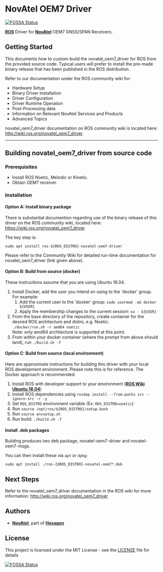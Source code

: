 # NovAtel OEM7 Driver
[![FOSSA Status](https://app.fossa.com/api/projects/git%2Bgithub.com%2Ftgedicke%2Fnovatel_oem7_driver.svg?type=shield)](https://app.fossa.com/projects/git%2Bgithub.com%2Ftgedicke%2Fnovatel_oem7_driver?ref=badge_shield)

[**ROS**](https://www.ros.org) Driver for [**NovAtel**](https://www.novatel.com) OEM7 GNSS/SPAN Receivers.  

## Getting Started
This documents how to custom-build the novatel_oem7_driver for ROS from the provided source code. Typical users will prefer to 
install the pre-made binary release that has been published in the ROS distribution.

Refer to our documentation under the ROS community wiki for:
 * Hardware Setup
 * Binary Driver Installation
 * Driver Configuration
 * Driver Runtime Operation
 * Post-Processing data
 * Information on Relevant NovAtel Services and Products
 * Advanced Topics

novatel_oem7_driver documentation on ROS community wiki is located here:
http://wiki.ros.org/novatel_oem7_driver

<HR>

## Building novatel_oem7_driver from source code
### Prerequisites
* Install ROS Noetic, Melodic or Kinetic.
* Obtain OEM7 receiver.  


### Installation
#### Option A: Install binary package
There is substantial documention regarding use of the binary release of this driver on the ROS community wiki, located here:
https://wiki.ros.org/novatel_oem7_driver

The key step is:
```
sudo apt install ros-${ROS_DISTRO}-novatel-oem7-driver
```

Please refer to the Community Wiki for detailed run-time documentation for novatel_oem7_driver (link given above).


#### Option B: Build from source (docker)
These instructions assume that you are using Ubuntu 18.04.

1. Install Docker, add the user you intend on using to the 'docker' group. For example:
   1. Add the current user to the 'docker' group: `sudo usermod -aG docker ${USER}`
   1. Apply the membership changes to the current session: `su - ${USER}`
1. From the base directory of the repository, create container for the desired ROS architecture and distro, e.g. Noetic:  
   `./docker/run.sh -r amd64 noetic`  
   Note: only amd64 architecture is supported at this point.  
1. From within your docker container (where the prompt from above should land), run `./build.sh -f`

#### Option C: Build from source (local environment)
Here are approximate instructions for building this driver with your local ROS development environment. Please note this is for reference. The Docker approach is recommended.

1. Install ROS with developer support to your environment ([**ROS Wiki Ubuntu 18.04**](http://wiki.ros.org/Installation/Ubuntu))
1. Install ROS dependencies using `rosdep install --from-paths src --ignore-src -r -y`
1. Set `ROS_DISTRO` environment variable (Ex: `ROS_DISTRO=noetic`)
1. Run `source /opt/ros/${ROS_DISTRO}/setup.bash`
1. Run `source envsetup.sh`
1. Run build: `./build.sh -f`

#### Install .deb packages 
Building produces two deb package, novatel-oem7-driver and novatel-oem7-msgs.

You can then install these via `apt` or `dpkg`:
```
sudo apt install ./ros-{$ROS_DISTRO}-novatel-oem7*.deb
```

## Next Steps
Refer to the novatel_oem7_driver documentation in the ROS wiki for more information:
http://wiki.ros.org/novatel_oem7_driver


## Authors

* [**NovAtel**](https://www.novatel.com), part of [**Hexagon**](https://hexagon.com)


## License

This project is licensed under the MIT License - see the [LICENSE](LICENSE) file for details




[![FOSSA Status](https://app.fossa.com/api/projects/git%2Bgithub.com%2Ftgedicke%2Fnovatel_oem7_driver.svg?type=large)](https://app.fossa.com/projects/git%2Bgithub.com%2Ftgedicke%2Fnovatel_oem7_driver?ref=badge_large)